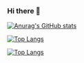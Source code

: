 ### Hi there 👋

<!--
**samuel-sato/samuel-sato** is a ✨ _special_ ✨ repository because its `README.md` (this file) appears on your GitHub profile.

Here are some ideas to get you started:

- 🔭 I’m currently working on ...
- 🌱 I’m currently learning ...
- 👯 I’m looking to collaborate on ...
- 🤔 I’m looking for help with ...
- 💬 Ask me about ...
- 📫 How to reach me: ...
- 😄 Pronouns: ...
- ⚡ Fun fact: ...
-->

[![Anurag's GitHub stats](https://github-readme-stats.vercel.app/api?username=samuel-sato)](https://github.com/anuraghazra/github-readme-stats)

[![Top Langs](https://github-readme-stats.vercel.app/api/top-langs/?username=samuel-sato&hide=javascript,html)](https://github.com/anuraghazra/github-readme-stats)

[![Top Langs](https://github-readme-stats.vercel.app/api/top-langs/?username=samuel-sato&layout=compact)](https://github.com/anuraghazra/github-readme-stats)
